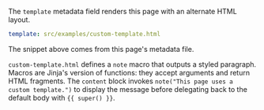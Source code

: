 The `template` metadata field renders this page with an alternate HTML layout.

```yaml
template: src/examples/custom-template.html
```

The snippet above comes from this page's metadata file.

`custom-template.html` defines a `note` macro that outputs a styled paragraph.
Macros are Jinja's version of functions: they accept arguments and return HTML
fragments. The `content` block invokes
`note("This page uses a custom template.")` to display the message before
delegating back to the default body with `{{ super() }}`.
